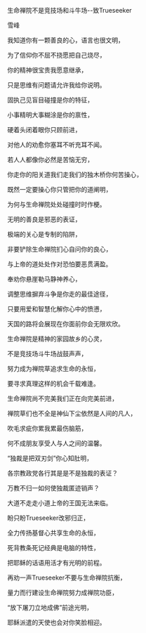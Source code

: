 生命禅院不是竞技场和斗牛场--致Trueseeker

雪峰


我知道你有一颗善良的心，语言也很文明，

为了信仰你不屈不挠愿把自己烧尽，

你的精神很宝贵我愿意继承，

只是思维有问题请允许我给你说明。

固执己见盲目碰撞是你的特征，

小事精明大事糊涂是你的禀性，

硬着头闭着眼你只顾前进，

对他人的劝愈你塞耳不听充耳不闻。

若人人都像你必然是苦恼无穷，

你走你的阳关道我们走我们的独木桥你何苦操心，

既然一定要操心你只管把你的道阐明，

为何与生命禅院处处碰撞时时作梗。

无明的善良是邪恶的表证，

极端的关心是专制的陷阱，

非要铲除生命禅院扪心自问你的良心，

与上帝的道处处作对恐怕要恶贯满盈。

奉劝你悬崖勒马静神养心，

调整思维摒弃斗争是你走的最佳途径，

只要用爱和智慧化解你心中的愤懑，

天国的路将会展现在你面前你会无限欢欣。

生命禅院是精神的家园故乡的心灵，

不是竞技场斗牛场战鼓声声，

努力成为禅院草追求生命的永恒，

要寻求真理这样的机会千载难逢。

生命禅院尚不完美我们正在向完美前进，

禅院草们也不全是神仙下尘依然是人间的凡人，

吹毛求疵你累我累最伤脑筋，

何不成朋友享受人与人之间的温馨。

“独裁是把双刃剑”你心知肚明，

各宗教政党各行其是是不是独裁的表证？

万教不归一如何使独裁匿迹销声？

大道不走走小道上帝的王国无法来临。

盼只盼Trueseeker改邪归正，

全力传扬基督心共享生命的永恒，

死背教条死记经典是电脑的特性，

把耶稣的话语用活才有光明的前程。

再劝一声Trueseeker不要与生命禅院抗衡，

量力而行建设生命禅院努力成禅院功臣，

“放下屠刀立地成佛”前途光明，

耶稣派遣的天使也会对你笑脸相迎。



